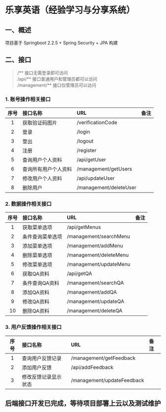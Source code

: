 # 乐享英语（经验学习与分享系统）
## 一、概述
项目基于 Springboot 2.2.5 + Spring Security + JPA 构建
## 二、接口
> /**  接口无需登录即可访问<br>/api/**  接口普通用户和管理员都可以访问<br>/management/**  接口仅管理员可以访问
### 1. 账号操作相关接口
|序号|接口名称|URL|备注|
|:-:|:-|:-|:-|
|1|获取验证码图片|/verificationCode|
|2|登录|/login|
|3|登出|/logout|
|4|注册|/register|
|5|查询用户个人资料|/api/getUser|
|6|查询所有用户个人资料|/management/getUsers|
|7|修改用户个人资料|/api/updateUser|
|8|删除用户|/management/deleteUser|

### 2. 数据操作相关接口
|序号|接口名称|URL|备注|
|:-:|:-|:-|:-|
|1|获取菜单选项|/api/getMenus|
|2|条件查询菜单选项|/management/searchMenu|
|3|添加菜单选项|/management/addMenu|
|4|删除菜单选项|/management/deleteMenu|
|5|修改菜单选项|/management/updateMenu|
|6|获取QA资料|/api/getQA|
|7|条件查询QA资料|/management/searchQA|
|8|添加QA资料|/management/addQA|
|9|修改QA资料|/management/updateQA|
|10|删除QA资料|/management/deleteQA|

### 3. 用户反馈操作相关接口
|序号|接口名称|URL|备注|
|:-:|:-|:-|:-|
|1|查询用户反馈记录|/management/getFeedback|
|2|添加用户反馈|/api/addFeedback|
|3|修改反馈记录显示状态|/management/updateFeedback|

## 后端接口开发已完成，等待项目部署上云以及测试维护